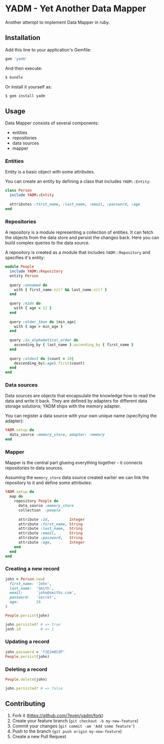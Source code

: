 # YADM - Yet Another Data Mapper

Another attempt to implement Data Mapper in ruby.

## Installation

Add this line to your application's Gemfile:

```ruby
gem 'yadm'
```

And then execute:

``` sh
$ bundle
```

Or install it yourself as:

``` sh
$ gem install yadm
```

## Usage

Data Mapper consists of several components:

* entities
* repositories
* data sources
* mapper

### Entities

Entity is a basic object with some attributes.

You can create an entity by defining a class that includes `YADM::Entity`:

``` ruby
class Person
  include YADM::Entity
  
  attributes :first_name, :last_name, :email, :password, :age
end
```

### Repositories

A repository is a module representing a collection of entities. It can fetch
the objects from the data store and persist the changes back. Here you can
build complex queries to the data source.

A repository is created as a module that includes `YADM::Repository`
and specifies it's entity:

``` ruby
module People
  include YADM::Repository
  entity Person
  
  query :unnamed do
    with { first_name.nil? && last_name.nil? }
  end
  
  query :kids do
    with { age < 12 }
  end
  
  query :older_than do |min_age|
    with { age > min_age }
  end
  
  query :in_alphabetical_order do
    ascending_by { last_name }.ascending_by { first_name }
  end
  
  query :oldest do |count = 10|
    descending_by(:age).first(count)
  end
end
```

### Data sources

Data sources are objects that encapsulate the knowledge how to read the data
and write it back. They are defined by adapters for different
data storage solutions; YADM ships with the memory adapter.

You can register a data source with your own unique name
(specifying the adapter):

``` ruby
YADM.setup do
  data_source :memory_store, adapter: :memory
end
```

### Mapper

Mapper is the central part glueing everything together - it connects
repositories to data sources.

Assuming the `memory_store` data source created earlier
we can link the repository to it and define some attributes:

``` ruby
YADM.setup do
  map do
    repository People do
      data_source :memory_store
      collection  :people
      
      attribute :id,         Integer
      attribute :first_name, String
      attribute :last_name,  String
      attribute :email,      String
      attribute :password,   String
      attribute :age,        Integer
    end
  end
end
```

### Creating a new record

``` ruby
john = Person.new(
  first_name: 'John',
  last_name:  'Smith',
  email:      'john@smiths.com',
  password:   'secret',
  age:        28
)

People.persist(john)

john.persisted? # => true
jonh.id         # => 1
```

### Updating a record

``` ruby
john.password = 'f1E2m0CdP'
People.persist(john)
```

### Deleting a record

``` ruby
People.delete(john)

john.persisted? # => false
```

## Contributing

1. Fork it (https://github.com/7even/yadm/fork)
2. Create your feature branch (`git checkout -b my-new-feature`)
3. Commit your changes (`git commit -am 'Add some feature'`)
4. Push to the branch (`git push origin my-new-feature`)
5. Create a new Pull Request
